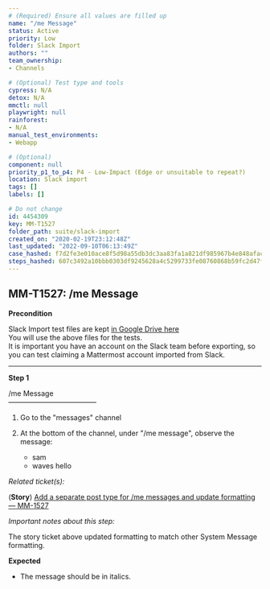 ```yaml
---
# (Required) Ensure all values are filled up
name: "/me Message"
status: Active
priority: Low
folder: Slack Import
authors: ""
team_ownership: 
- Channels

# (Optional) Test type and tools
cypress: N/A
detox: N/A
mmctl: null
playwright: null
rainforest: 
- N/A
manual_test_environments: 
- Webapp

# (Optional)
component: null
priority_p1_to_p4: P4 - Low-Impact (Edge or unsuitable to repeat?)
location: Slack import
tags: []
labels: []

# Do not change
id: 4454309
key: MM-T1527
folder_path: suite/slack-import
created_on: "2020-02-19T23:12:48Z"
last_updated: "2022-09-10T06:13:49Z"
case_hashed: f7d2fe3e010ace8f5d98a55db3dc3aa83fa1a821df985967b4e848afacdfdd05e97e1f058960188d7723ac1935b9c02b
steps_hashed: 607c3492a10bbb0303df9245628a4c5299733fe08760868b59fc2d47f684b05b775715d586986f75640b140e6b2155a4
---
```


## MM-T1527: /me Message

**Precondition**

Slack Import test files are kept [in Google Drive here](https://drive.google.com/drive/folders/19y2KC_tcqJZa-BDucvpdmsNdBqy-UL8Q)\
You will use the above files for the tests.\
It is important you have an account on the Slack team before exporting, so you can test claiming a Mattermost account imported from Slack.

---

**Step 1**

/me Message\
–––––––––––––––––––––––––

1. Go to the "messages" channel

2. At the bottom of the channel, under "/me message", observe the message:

   - sam
   - waves hello

_Related ticket(s):_

(**Story**) [Add a separate post type for /me messages and update formatting — MM-1527](https://mattermost.atlassian.net/browse/MM-1527)

_Important notes about this step:_

The story ticket above updated formatting to match other System Message formatting.

**Expected**

- The message should be in italics.
